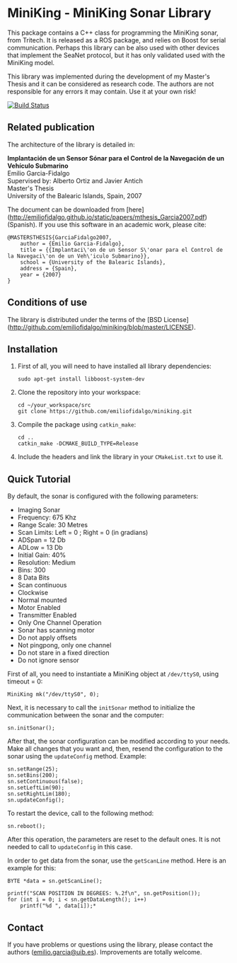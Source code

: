 # MiniKing - MiniKing Sonar Library

This package contains a C++ class for programming the MiniKing sonar, from Tritech. It is released as a ROS package, and relies on Boost for serial communication. Perhaps this library can be also used with other devices that implement the SeaNet protocol, but it has only validated used with the MiniKing model.

This library was implemented during the development of my Master's Thesis and it can be considered as research code. The authors are not responsible for any errors it may contain. Use it at your own risk!

[![Build Status](https://travis-ci.org/srv/libminiking.svg?branch=master)](https://travis-ci.org/srv/libminiking)


## Related publication

The architecture of the library is detailed in:

**Implantación de un Sensor Sónar para el Control de la Navegación de un Vehículo Submarino**     
Emilio Garcia-Fidalgo     
Supervised by: Alberto Ortiz and Javier Antich     
Master's Thesis     
University of the Balearic Islands, Spain, 2007

The document can be downloaded from [here] (http://emiliofidalgo.github.io/static/papers/mthesis_Garcia2007.pdf) (Spanish). If you use this software in an academic work, please cite:

    @MASTERSTHESIS{GarciaFidalgo2007,
        author = {Emilio Garcia-Fidalgo},
        title = {{Implantaci\'on de un Sensor S\'onar para el Control de la Navegaci\'on de un Veh\'iculo Submarino}},
        school = {University of the Balearic Islands},
        address = {Spain},
        year = {2007}
    }
    
## Conditions of use

The library is distributed under the terms of the [BSD License] (http://github.com/emiliofidalgo/miniking/blob/master/LICENSE).

## Installation

1. First of all, you will need to have installed all library dependencies:

	`sudo apt-get install libboost-system-dev`     

2. Clone the repository into your workspace:
	
	`cd ~/your_workspace/src`   
	`git clone https://github.com/emiliofidalgo/miniking.git`   

3. Compile the package using `catkin_make`:
	
	`cd ..`   
	`catkin_make -DCMAKE_BUILD_TYPE=Release`   

4. Include the headers and link the library in your `CMakeList.txt` to use it.

## Quick Tutorial

By default, the sonar is configured with the following parameters:
- Imaging Sonar
- Frequency: 675 Khz
- Range Scale: 30 Metres
- Scan Limits: Left = 0 ; Right = 0 (in gradians)
- ADSpan = 12 Db
- ADLow = 13 Db
- Initial Gain: 40%
- Resolution: Medium
- Bins: 300
- 8 Data Bits
- Scan continuous
- Clockwise
- Normal mounted
- Motor Enabled
- Transmitter Enabled
- Only One Channel Operation
- Sonar has scanning motor
- Do not apply offsets
- Not pingpong, only one channel
- Do not stare in a fixed direction
- Do not ignore sensor

First of all, you need to instantiate a MiniKing object at `/dev/ttyS0`, using timeout = 0:

    MiniKing mk("/dev/ttyS0", 0);

Next, it is necessary to call the `initSonar` method to initialize the communication between the sonar and the computer:

    sn.initSonar();
    
After that, the sonar configuration can be modified according to your needs. Make all changes that you want and, then, resend the configuration to the sonar using the `updateConfig` method. Example:

    sn.setRange(25);
    sn.setBins(200);
    sn.setContinuous(false);
    sn.setLeftLim(90);
    sn.setRightLim(180);
    sn.updateConfig();
 
 To restart the device, call to the following method:
 
    sn.reboot();
    
After this operation, the parameters are reset to the default ones. It is not needed to call to `updateConfig` in this case.

In order to get data from the sonar, use the `getScanLine` method. Here is an example for this:

    BYTE *data = sn.getScanLine();
 
    printf("SCAN POSITION IN DEGREES: %.2f\n", sn.getPosition());
    for (int i = 0; i < sn.getDataLength(); i++)
        printf("%d ", data[i]);* 

## Contact

If you have problems or questions using the library, please contact the authors (emilio.garcia@uib.es). Improvements are totally welcome.
